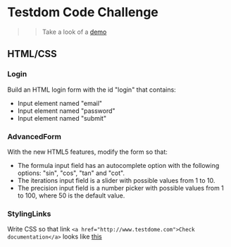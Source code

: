 # Testdom Code Challenge

>>Take a look of a [demo](https://plnkr.co/edit/ZiSUCqp1RaMeI4UtTILw?p=preview)

## HTML/CSS

### Login

Build an HTML login form with the id "login" that contains:

- Input element named "email"
- Input element named "password"
- Input element named "submit"



### AdvancedForm

With the new HTML5 features, modify the form so that:

- The formula input field has an autocomplete option with the following options: "sin", "cos", "tan" and "cot".
- The iterations input field is a slider with possible values from 1 to 10.
- The precision input field is a number picker with possible values from 1 to 100, where 50 is the default value.



### StylingLinks

Write CSS so that link `<a href="http://www.testdome.com">Check documentation</a>` looks like [this](https://www.testdome.com/Files/Images/Questions/3737/cd195c17-9eb4-4c4b-a929-d44106d8f020.png)
